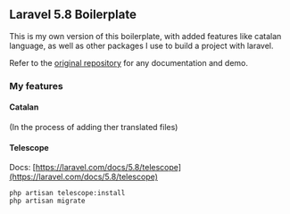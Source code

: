 ## Laravel 5.8 Boilerplate

This is my own version of this boilerplate, with added features like catalan language, as well as other packages I use to build a project with laravel.

Refer to the [original repository](https://github.com/rappasoft/laravel-5-boilerplate) for any documentation and demo.

### My features

#### Catalan
(In the process of adding ther translated files)

#### Telescope
Docs: [https://laravel.com/docs/5.8/telescope](https://laravel.com/docs/5.8/telescope)

```
php artisan telescope:install
php artisan migrate
```

